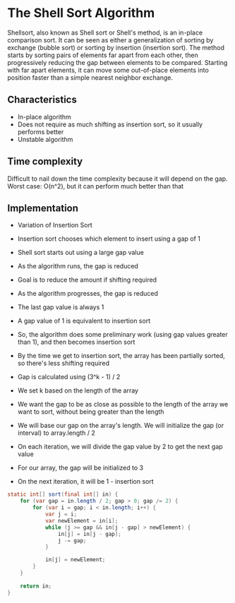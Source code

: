 # The Shell Sort Algorithm

Shellsort, also known as Shell sort or Shell's method, is an in-place comparison sort. It can be seen as either 
a generalization of sorting by exchange (bubble sort) or sorting by insertion (insertion sort). 
The method starts by sorting pairs of elements far apart from each other, then progressively reducing the gap between 
elements to be compared. Starting with far apart elements, it can move some out-of-place elements into position faster 
than a simple nearest neighbor exchange.

## Characteristics

- In-place algorithm
- Does not require as much shifting as insertion sort, so it usually performs better
- Unstable algorithm

## Time complexity

Difficult to nail down the time complexity because it will depend on the gap. Worst case: O(n^2), but it can perform 
much better than that

## Implementation

* Variation of Insertion Sort
* Insertion sort chooses which element to insert using a gap of 1
* Shell sort starts out using a large gap value
* As the algorithm runs, the gap is reduced
* Goal is to reduce the amount if shifting required
* As the algorithm progresses, the gap is reduced
* The last gap value is always 1
* A gap value of 1 is equivalent to insertion sort
* So, the algorithm does some preliminary work (using gap values greater than 1), and then becomes insertion sort
* By the time we get to insertion sort, the array has been partially sorted, so there's less shifting required

* Gap is calculated using (3^k - 1) / 2
* We set k based on the length of the array
* We want the gap to be as close as possible to the length of the array we want to sort, 
without being greater than the length 
* We will base our gap on the array's length. We will initialize the gap (or interval) to array.length / 2
* On each iteration, we will divide the gap value by 2 to get the next gap value
* For our array, the gap will be initialized to 3
* On the next iteration, it will be 1 - insertion sort

```java
static int[] sort(final int[] in) {
    for (var gap = in.length / 2; gap > 0; gap /= 2) {
        for (var i = gap; i < in.length; i++) {
            var j = i;
            var newElement = in[i];
            while (j >= gap && in[j - gap] > newElement) {
                in[j] = in[j - gap];
                j -= gap;
            }

            in[j] = newElement;
        }
    }
    
    return in;
}
```